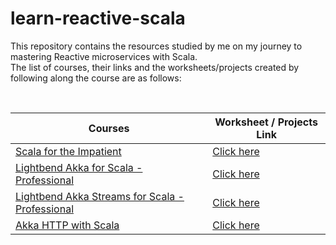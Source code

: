 # learn-reactive-scala
This repository contains the resources studied by me on my journey to mastering Reactive microservices with Scala.  
The list of courses, their links and the worksheets/projects created by following along the course are as
 follows:  
 
 <br>

**Courses** | **Worksheet / Projects Link**
--- | ---
[Scala for the Impatient][1]  | [Click here][2]
[Lightbend Akka for Scala - Professional][3] | [Click here][4]
[Lightbend Akka Streams for Scala - Professional][5] | [Click here][6]
[Akka HTTP with Scala][7] | [Click here][8]






[1]: https://learning.oreilly.com/videos/scala-for-the/9780134510613
[2]: https://github.com/nitikagarw/mastering-scala/tree/master/Scala-For-The-Impatient
[3]: https://academy.lightbend.com/courses/course-v1:lightbend+LAS-P+v1/about
[4]: https://github.com/nitikagarw/learn-reactive-scala/tree/master/LAS-P-lightbend-akka-for-scala-professional-v1
[5]: https://academy.lightbend.com/courses/course-v1:lightbend+LTS-P+v1/about
[6]: https://github.com/nitikagarw/learn-reactive-scala/tree/master/LTS-P-lightbend-akka-streams-for-scala-professional-v1
[7]: https://www.udemy.com/course/akka-http/
[8]: https://github.com/nitikagarw/learn-reactive-scala/tree/master/akka-http-start
